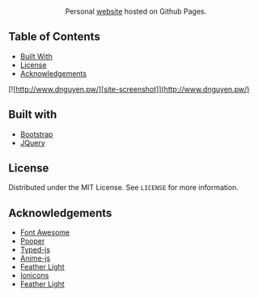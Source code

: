 <br/>
<p align="center">
  Personal <a href="http://www.dnguyen.pw/">website</a> hosted on Github Pages.
</p>



## Table of Contents
* [Built With](#built-with)
* [License](#license)
* [Acknowledgements](#acknowledgements)

  
[![http://www.dnguyen.pw/][site-screenshot]](http://www.dnguyen.pw/)



## Built with 

* [Bootstrap](https://getbootstrap.com)
* [JQuery](https://jquery.com) 



## License

Distributed under the MIT License. See `LICENSE` for more information.

## Acknowledgements
* [Font Awesome](https://fontawesome.com)
* [Pooper](https://popper.js.org/)
* [Typed-js](https://mattboldt.com/demos/typed-js/)
* [Anime-js](https://animejs.com/)
* [Feather Light](https://noelboss.github.io/featherlight/)
* [Ionicons](https://ionicons.com/)
* [Feather Light](https://noelboss.github.io/featherlight/)

<!--Images-->
[site-screenshot]: ./img/site.PNG
